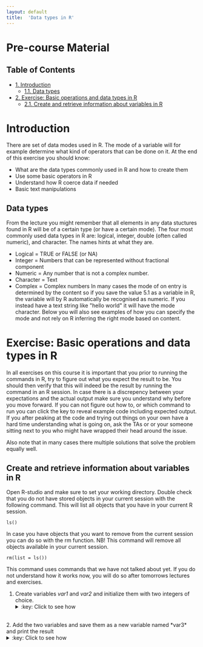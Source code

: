 ```yaml
---
layout: default
title:  'Data types in R'
---
```


# Pre-course Material
<div id="table-of-contents">
<h2>Table of Contents</h2>
<div id="text-table-of-contents">
<ul>
<li><a href="#orgheadline2">1. Introduction</a>
<ul>
<li><a href="#orgheadline1">1.1. Data types</a></li>
</ul>
</li>
<li><a href="#orgheadline4">2. Exercise: Basic operations and data types in R</a>
<ul>
<li><a href="#orgheadline3">2.1. Create and retrieve information about variables in R</a></li>
</ul>
</li>
</ul>
</div>
</div>


# Introduction<a id="orgheadline2"></a>

There are set of data modes used in R. The mode of a variable will
for example determine what kind of operators that can be done on it. At the end of
this exercise you should know:

-   What are the data types commonly used in R and how to create them
-   Use some basic operators in R
-   Understand how R coerce data if needed
-   Basic text manipulations

## Data types<a id="orgheadline1"></a>

From the lecture you might remember that all elements in any data
stuctures found in R will be of a certain type (or have a certain
mode). The four most commonly used data types in R are: logical,
integer, double (often called numeric), and character. The names hints
at what they are.

-   Logical = TRUE or FALSE (or NA)
-   Integer = Numbers that can be represented without fractional component
-   Numeric = Any number that is not a complex number.
-   Character = Text
-   Complex = Complex numbers
In many cases the mode of on entry is determined by the content so if
you save the value 5.1 as a variable in R, the variable will by R
automatically be recognised as numeric. If you instead have a text
string like "hello world" it will have the mode character. Below you
will also see examples of how you can specify the mode and not rely on
R inferring the right mode based on content.

# Exercise: Basic operations and data types in R<a id="orgheadline4"></a>

In all exercises on this course it is important that you prior to
running the commands in R, try to figure out what you expect the
result to be. You should then verify that this will indeed be the
result by running the command in an R session. In case there is a
discrepency between your expectations and the actual output make sure
you understand why before you move forward. If you can not figure out
how to, or which command to run you can click the key to reveal
example code including expected output. If you after peaking at the
code and trying out things on your own have a hard time understanding
what is going on, ask the TAs or or your someone sitting next to you
who might have wrapped their head around the issue.

Also note that in many cases there multiple solutions
that solve the problem equally well.

## Create and retrieve information about variables in R<a id="orgheadline3"></a>

Open R-studio and make sure to set your working directory. Double
check that you do not have stored objects in your current session with
the following command. This will list all objects that you have in
your current R session.

    ls()  

In case you have objects that you want to remove from the current
session you can do so with the rm function. NB! This command will
remove all objects available in your current session.

    rm(list = ls())

This command uses commands that we have not talked about yet. If you
do not understand how it works now, you will do so after tomorrows
lectures and exercises.

1.  Create variables *var1* and *var2* and initialize them with two
    integers of choice.
    <details>
	<summary>:key: Click to see how</summary>
	<pre>
	var1 <- 11  
    var2 <- 34  
	</pre>
	</details>
<br>
2.  Add the two variables and save them as a new variable named
    *var3* and print the result
    <details>
	<summary>:key: Click to see how</summary>
	<pre>
	var3 <- var1 + var2   
    var3  
    
	[1] 45  
	</pre>
	</details>
<br>
3.  Check the class, mode and type for var1, var2, var3 and \(\pi\) (is
    found under the variable name pi in R)
    <details>
	<summary>:key: Click to see how</summary>
	<pre>
	mode(var1)  
    class(var1)  
    typeof(var1)  
    mode(var2)  
    class(var2)  
    typeof(var2)  
    mode(var3)  
    class(var3)  
    typeof(var3)  
    mode(pi)  
    class(pi)  
    typeof(pi)  
    
	[1] "numeric"
    [1] "numeric"
    [1] "double"
    [1] "numeric"
    [1] "numeric"  
    [1] "double"  
    [1] "numeric"  
    [1] "numeric"  
    [1] "double"  
    [1] "numeric"  
    [1] "numeric"  
    [1] "double"  
	</pre>
	</details>
<br>
4.  Create two character variables containing a text of choice. 
    -   check  mode, class and type of the first one,
    -   add var1 to it and report the result
    <details>
	<summary>:key: Click to see how</summary>
	<pre>
    text1 <- 'test'  
    text1 + var1  
    
	Error in text1 + var1 : non-numeric argument to binary operator  
	</pre>
	</details>
<br>
5.  Cast var3 to integer, cast an integer variable to double, cast a
    string to a double.
    <details>
	<summary>:key: Click to see how</summary>
	<pre>
	as.integer(var3)  
    i <- 175  
    as.double(i)  
    as.double(text1)  
    
	[1] 45  
    [1] 175  
    [1] NA  
    Warning message:  
    NAs introduced by coercion  
	</pre>
	</details>
<br>
6.  Report floor and ceiling of \(\pi\) and round \(\pi\) to 3 decimal places.
    <details>
	<summary>:key: Click to see how</summary>
	<pre>
	floor(pi)  
    ceiling(pi)  
    round(pi, digits = 3)  
    
	[1] 3  
    [1] 4  
    [1] 3.142  
	</pre>
	</details>
<br>
7.  Is floor of \(\pi\) an integer?
    <details>
	<summary>:key: Click to see how</summary>
	<pre>	
	is.integer(floor(pi))  
    
	[1] FALSE  
	</pre>
	</details>
<br>
8.  Treat '3.56437' string as number.
    <details>
	<summary>:key: Click to see how</summary>
	<pre>	
	as.numeric('3.56437')  
	</pre>
	</details>
<br>
9.  Divide \(\infty\) by \(-\infty\)
    <details>
	<summary>:key: Click to see how</summary>
	<pre>	
	-Inf/Inf  
    
	[1] NaN  
	</pre>
	</details>
<br>
10.  Create two freely chosen complex numbers. 
     -   Check that they are complex indeed.  
     -   Add, multiply and divide one by another.  
     -   Add an integer to their sum.  
    <details>
	<summary>:key: Click to see how</summary>
	<pre>
    c1 <- 23 + 4i  
    c2 <- -15 - 7i  
    is.complex(c1); is.complex(c2)  
    c1 + c2  
    c1 / c2  
    c1 + c2 + 7  
	[1] TRUE  
    [1] TRUE  
    [1] 8-3i  
    [1] -1.361314+0.368613i  
    [1] 15-3i  
	</pre>
	</details>
<br>
11.  Print a truth table for OR (for three distinct logical values).
     <details>
	 <summary>:key: Click to see how</summary>
	 <pre>	
	 x <- c(NA, FALSE, TRUE)  
     names(x) <- as.character(x)  
     outer(x, x, "|")  
     
	         NA FALSE TRUE  
     NA      NA    NA TRUE  
   	 FALSE   NA FALSE TRUE  
     TRUE  TRUE  TRUE TRUE  
	</pre>
	</details>
<br>
12.  Multiply a logical TRUE by a logical FALSE.  
     Rise the logical true to the 7-th power.  
     <details>
     <summary>:key: Click to see how</summary>
 	 <pre>
	 TRUE * FALSE  
	 T^7  
    
	[1] 0  
	[1] 1  
	</pre>
	</details>
<br>
13.  Create two character variables containing two verses of your favorite song.
    -   concatenate the two variables,
    -   paste the variables with '\*' as separator.
    -   find if 'and' occurs in the second line,
    -   substitute a word for another,
    -   extract substring starting at the 5th character and 5 characters long.
    <details>
	<summary>:key: Click to see how</summary>
	<pre>	
    line1 <- "Hello darkness my old friend"  
    line2 <- "I've come to talk to you again"  
    paste(line1, line2, sep = "")  
    paste(line1, line2, sep = '*')  
    grep('and', line2)  
    sub('Hello', 'Goodbye', line1)  
    substr(line1, 5, 5 + 5)  
    
	[1] "Hello darkness my old friendI've come to talk to you again"  
    [1] "Hello darkness my old friend*I've come to talk to you again"  
    integer(0)  
    [1] "Goodbye darkness my old friend"  
    [1] "o dark"  
	</pre>
	</details>
<br>
